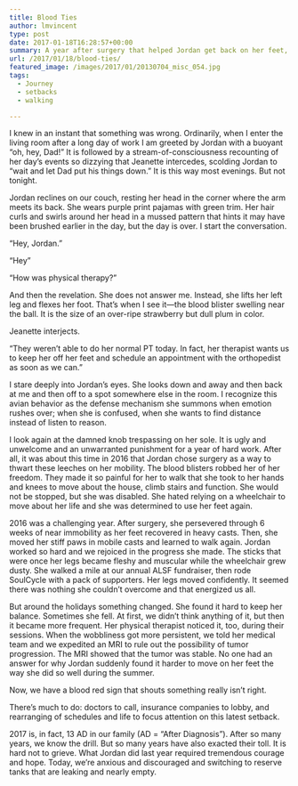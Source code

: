 ```yaml
---
title: Blood Ties
author: lmvincent
type: post
date: 2017-01-18T16:28:57+00:00
summary: A year after surgery that helped Jordan get back on her feet, an unwelcome visitor appears that reminds us the journey continues.
url: /2017/01/18/blood-ties/
featured_image: /images/2017/01/20130704_misc_054.jpg
tags:
  - Journey
  - setbacks
  - walking

---
```

I knew in an instant that something was wrong. Ordinarily, when I enter the living room after a long day of work I am greeted by Jordan with a buoyant “oh, hey, Dad!” It is followed by a stream-of-consciousness recounting of her day’s events so dizzying that Jeanette intercedes, scolding Jordan to “wait and let Dad put his things down.” It is this way most evenings. But not tonight.

Jordan reclines on our couch, resting her head in the corner where the arm meets its back. She wears purple print pajamas with green trim. Her hair curls and swirls around her head in a mussed pattern that hints it may have been brushed earlier in the day, but the day is over. I start the conversation.

“Hey, Jordan.”

“Hey”

“How was physical therapy?”

And then the revelation. She does not answer me. Instead, she lifts her left leg and flexes her foot. That’s when I see it—the blood blister swelling near the ball. It is the size of an over-ripe strawberry but dull plum in color.

Jeanette interjects.

“They weren’t able to do her normal PT today. In fact, her therapist wants us to keep her off her feet and schedule an appointment with the orthopedist as soon as we can.”

I stare deeply into Jordan’s eyes. She looks down and away and then back at me and then off to a spot somewhere else in the room. I recognize this avian behavior as the defense mechanism she summons when emotion rushes over; when she is confused, when she wants to find distance instead of listen to reason.

I look again at the damned knob trespassing on her sole. It is ugly and unwelcome and an unwarranted punishment for a year of hard work. After all, it was about this time in 2016 that Jordan chose surgery as a way to thwart these leeches on her mobility. The blood blisters robbed her of her freedom. They made it so painful for her to walk that she took to her hands and knees to move about the house, climb stairs and function. She would not be stopped, but she was disabled. She hated relying on a wheelchair to move about her life and she was determined to use her feet again.

2016 was a challenging year. After surgery, she persevered through 6 weeks of near immobility as her feet recovered in heavy casts. Then, she moved her stiff paws in mobile casts and learned to walk again. Jordan worked so hard and we rejoiced in the progress she made. The sticks that were once her legs became fleshy and muscular while the wheelchair grew dusty. She walked a mile at our annual ALSF fundraiser, then rode SoulCycle with a pack of supporters.&nbsp;Her legs moved confidently. It seemed there was nothing she couldn’t overcome and that energized us all.

But around the holidays something changed. She found it hard to keep her balance. Sometimes she fell. At first, we didn’t think anything of it, but then it became more frequent. Her physical therapist noticed it, too, during their sessions. When the wobbliness got more persistent, we told her medical team and we expedited an MRI to rule out the possibility of tumor progression. The MRI showed that the tumor was stable. No one had an answer for why Jordan suddenly found it harder to move on her feet the way she did so well during the summer.

Now, we have a blood red sign that shouts something really isn’t right.

There’s much to do: doctors to call, insurance companies to lobby, and rearranging of schedules and life to focus attention on this latest setback.

2017 is, in fact, 13 AD in our family (AD = “After Diagnosis”). After so many years, we know the drill. But so many years have also exacted their toll. It is hard not to grieve. What Jordan did last year required tremendous courage and hope. Today, we’re anxious and discouraged and switching to reserve tanks that are leaking and nearly empty.